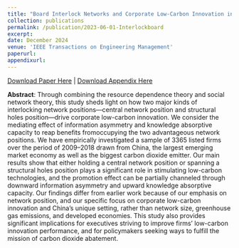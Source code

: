 ```yaml
---
title: "Board Interlock Networks and Corporate Low-Carbon Innovation in China: Does Position Matter?"
collection: publications
permalink: /publication/2023-06-01-Interlockboard
excerpt: 
date: December 2024
venue: 'IEEE Transactions on Engineering Management'
paperurl: 
appendixurl: 
---
```

<a href='http://lixia1118.github.io/xialinov18.github.io/files/Board_Interlock_Networks_and_Corporate_Low-Carbon_Innovation_in_China.pdf'>Download Paper Here</a> | <a href='http://lixia1118.github.io/xialinov18.github.io/files/files/Interlock_Final_supplemental_file.pdf'>Download Appendix Here</a> 

**Abstract**: Through combining the resource dependence theory and social network theory, this study sheds light on how two major
kinds of interlocking network positions—central network position
and structural holes position—drive corporate low-carbon innovation.
We consider the mediating effect of information asymmetry
and knowledge absorptive capacity to reap benefits fromoccupying
the two advantageous network positions. We have empirically investigated
a sample of 3365 listed firms over the period of 2009–2018
drawn from China, the largest emerging market economy as well
as the biggest carbon dioxide emitter. Our main results show that
either holding a central network position or spanning a structural
holes position plays a significant role in stimulating low-carbon
technologies, and the promotion effect can be partially channeled
through downward information asymmetry and upward knowledge
absorptive capacity. Our findings differ from earlier work
because of our emphasis on network position, and our specific focus
on corporate low-carbon innovation and China’s unique setting,
rather than network size, greenhouse gas emissions, and developed
economies. This study also provides significant implications for
executives striving to improve firms’ low-carbon innovation performance,
and for policymakers seeking ways to fulfill the mission
of carbon dioxide abatement.
